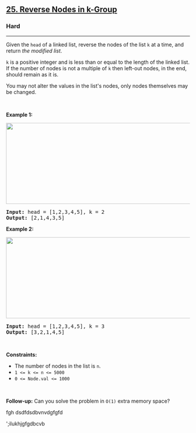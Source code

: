 <h2><a href="https://leetcode.com/problems/reverse-nodes-in-k-group/">25. Reverse Nodes in k-Group</a></h2><h3>Hard</h3><hr><div><p>Given the <code>head</code> of a linked list, reverse the nodes of the list <code>k</code> at a time, and return <em>the modified list</em>.</p>

<p><code>k</code> is a positive integer and is less than or equal to the length of the linked list. If the number of nodes is not a multiple of <code>k</code> then left-out nodes, in the end, should remain as it is.</p>

<p>You may not alter the values in the list's nodes, only nodes themselves may be changed.</p>

<p>&nbsp;</p>
<p><strong>Example 1:</strong></p>
<img alt="" src="https://assets.leetcode.com/uploads/2020/10/03/reverse_ex1.jpg" style="width: 542px; height: 222px;">
<pre><strong>Input:</strong> head = [1,2,3,4,5], k = 2
<strong>Output:</strong> [2,1,4,3,5]
</pre>

<p><strong>Example 2:</strong></p>
<img alt="" src="https://assets.leetcode.com/uploads/2020/10/03/reverse_ex2.jpg" style="width: 542px; height: 222px;">
<pre><strong>Input:</strong> head = [1,2,3,4,5], k = 3
<strong>Output:</strong> [3,2,1,4,5]
</pre>

<p>&nbsp;</p>
<p><strong>Constraints:</strong></p>

<ul>
	<li>The number of nodes in the list is <code>n</code>.</li>
	<li><code>1 &lt;= k &lt;= n &lt;= 5000</code></li>
	<li><code>0 &lt;= Node.val &lt;= 1000</code></li>
</ul>

<p>&nbsp;</p>
<p><strong>Follow-up:</strong> Can you solve the problem in <code>O(1)</code> extra memory space?</p>
</div>
fgh
dsdfdsdbvnvdgfgfd




';ilukhjgfgdbcvb
